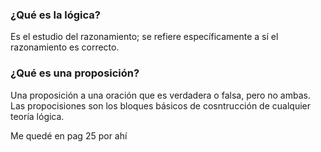
### ¿Qué es la lógica?
Es el estudio del razonamiento; se refiere específicamente a sí el razonamiento es correcto. 


### ¿Qué es una proposición?
Una proposición a una oración que es verdadera o falsa, pero no ambas. Las propocisiones son los bloques básicos de cosntrucción de cualquier teoría lógica. 

Me quedé en pag 25 por ahí